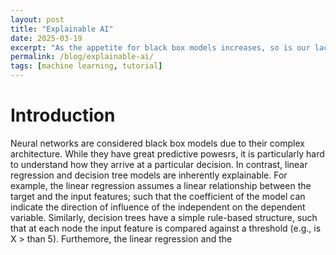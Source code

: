 ```yaml
---
layout: post
title: "Explainable AI"
date: 2025-03-19
excerpt: "As the appetite for black box models increases, so is our lack of clear understanding of the "
permalink: /blog/explainable-ai/
tags: [machine learning, tutorial]
---
```


# Introduction

Neural networks are considered black box models due to their complex architecture. While they have great predictive powesrs, it is particularly hard to understand how they arrive at a particular decision. In contrast, linear regression and decision tree models are inherently explainable. For example, the linear regression assumes a linear relationship between the target and the input features; such that the coefficient of the model can indicate the direction of influence of the independent on the dependent variable. Similarly, decision trees have a simple rule-based structure, such that at each node the input feature is compared against a threshold (e.g., is X > than 5). Furthemore, the linear regression and the  



<!-- 
<div style="display: flex; justify-content: space-between;">
  <img src="/assets/images/image1.jpg" alt="Image 1" width="48%">
  <img src="/assets/images/image2.jpg" alt="Image 2" width="48%">
</div> -->

